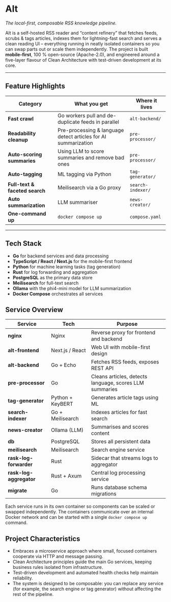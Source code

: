 # Alt

_The local-first, composable RSS knowledge pipeline._

Alt is a self-hosted RSS reader and “content refinery” that fetches feeds, scrubs & tags articles, indexes them for lightning-fast search and serves a clean reading UI – everything running in neatly isolated containers so you can swap parts out or scale them independently.
The project is built **mobile-first**, 100 % open-source (Apache-2.0), and engineered around a five-layer flavour of Clean Architecture with test-driven development at its core.

---

## Feature Highlights

| Category | What you get | Where it lives |
|----------|--------------|----------------|
| **Fast crawl** | Go workers pull and de-duplicate feeds in parallel | `alt-backend/` |
| **Readability cleanup** | Pre-processing & language detect articles for AI summarization | `pre-processor/` |
| **Auto-scoring summaries** | Using LLM to score summaries and remove bad ones | `pre-processor/` |
| **Auto-tagging** | ML tagging via Python | `tag-generator/` |
| **Full-text & faceted search** | Meilisearch via a Go proxy | `search-indexer/` |
| **Auto summarization** | LLM summariser | `news-creator/` |
| **One-command up** | `docker compose up` | `compose.yaml` |

---

## Tech Stack

- **Go** for backend services and data processing
- **TypeScript / React / Next.js** for the mobile-first frontend
- **Python** for machine learning tasks (tag generation)
- **Rust** for log forwarding and aggregation
- **PostgreSQL** as the primary data store
- **Meilisearch** for full-text search
- **Ollama** with the phi4-mini model for LLM summarization
- **Docker Compose** orchestrates all services

## Service Overview

| Service | Tech | Purpose |
|---------|------|---------|
| **nginx** | Nginx | Reverse proxy for frontend and backend |
| **alt-frontend** | Next.js / React | Web UI with mobile-first design |
| **alt-backend** | Go + Echo | Fetches RSS feeds, exposes REST API |
| **pre-processor** | Go | Cleans articles, detects language, scores LLM summaries |
| **tag-generator** | Python + KeyBERT | Generates article tags using ML |
| **search-indexer** | Go + Meilisearch | Indexes articles for fast search |
| **news-creator** | Ollama (LLM) | Summarises and scores content |
| **db** | PostgreSQL | Stores all persistent data |
| **meilisearch** | Meilisearch | Search engine service |
| **rask-log-forwarder** | Rust | Sidecar that streams logs to aggregator |
| **rask-log-aggregator** | Rust + Axum | Central log processing service |
| **migrate** | Go | Runs database schema migrations |

Each service runs in its own container so components can be scaled or swapped independently. The containers communicate over an internal Docker network and can be started with a single `docker compose up` command.

## Project Characteristics

- Embraces a microservice approach where small, focused containers cooperate via HTTP and message passing.
- Clean Architecture principles guide the main Go services, keeping business rules isolated from infrastructure.
- Test-driven development and automated health checks help maintain reliability.
- The system is designed to be composable: you can replace any service (for example, the search engine or tag generator) without affecting the rest of the pipeline.

